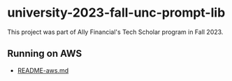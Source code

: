 # university-2023-fall-unc-prompt-lib
This project was part of Ally Financial's Tech Scholar program in Fall 2023.

## Running on AWS
 * [README-aws.md](./README-aws.md)
